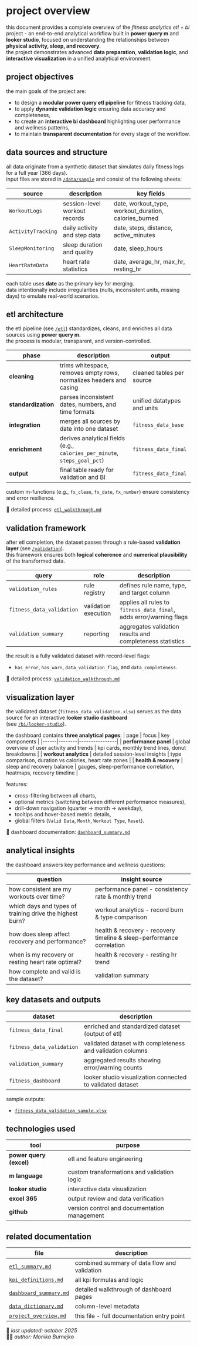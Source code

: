 # project overview
this document provides a complete overview of the *fitness analytics etl + bi* project - an end-to-end analytical workflow built in **power query m** and **looker studio**, focused on understanding the relationships between **physical activity, sleep, and recovery**.  
the project demonstrates advanced **data preparation**, **validation logic**, and **interactive visualization** in a unified analytical environment.

## project objectives
the main goals of the project are:
- to design a **modular power query etl pipeline** for fitness tracking data,  
- to apply **dynamic validation logic** ensuring data accuracy and completeness,  
- to create an **interactive bi dashboard** highlighting user performance and wellness patterns,  
- to maintain **transparent documentation** for every stage of the workflow.

## data sources and structure
all data originate from a synthetic dataset that simulates daily fitness logs for a full year (366 days).  
input files are stored in [`/data/sample`](../data/sample) and consist of the following sheets:

| source | description | key fields |
|---------|--------------|-------------|
| `WorkoutLogs` | session-level workout records | date, workout_type, workout_duration, calories_burned |
| `ActivityTracking` | daily activity and step data | date, steps, distance, active_minutes |
| `SleepMonitoring` | sleep duration and quality | date, sleep_hours |
| `HeartRateData` | heart rate statistics | date, average_hr, max_hr, resting_hr |

each table uses **date** as the primary key for merging.  
data intentionally include irregularities (nulls, inconsistent units, missing days) to emulate real-world scenarios.

## etl architecture
the etl pipeline (see [`/etl`](../etl)) standardizes, cleans, and enriches all data sources using **power query m**.  
the process is modular, transparent, and version-controlled.

| phase | description | output |
|--------|--------------|----------|
| **cleaning** | trims whitespace, removes empty rows, normalizes headers and casing | cleaned tables per source |
| **standardization** | parses inconsistent dates, numbers, and time formats | unified datatypes and units |
| **integration** | merges all sources by date into one dataset | `fitness_data_base` |
| **enrichment** | derives analytical fields (e.g., `calories_per_minute`, `steps_goal_pct`) | `fitness_data_final` |
| **output** | final table ready for validation and BI | `fitness_data_final` |

custom m-functions (e.g., `fx_clean`, `fx_date`, `fx_number`) ensure consistency and error resilience.

📄 detailed process: [`etl_walkthrough.md`](../etl/etl_walkthrough.md)

## validation framework
after etl completion, the dataset passes through a rule-based **validation layer** (see [`/validation`](../validation)).  
this framework ensures both **logical coherence** and **numerical plausibility** of the transformed data.

| query | role | description |
|--------|------|--------------|
| `validation_rules` | rule registry | defines rule name, type, and target column |
| `fitness_data_validation` | validation execution | applies all rules to `fitness_data_final`, adds error/warning flags |
| `validation_summary` | reporting | aggregates validation results and completeness statistics |

the result is a fully validated dataset with record-level flags:
- `has_error`, `has_warn`, `data_validation_flag`, and `data_completeness`.

📄 detailed process: [`validation_walkthrough.md`](../validation/validation_walkthrough.md)

## visualization layer
the validated dataset (`fitness_data_validation.xlsx`) serves as the data source for an interactive **looker studio dashboard**  
(see [`/bi/looker-studio`](../bi/looker-studio)).

the dashboard contains **three analytical pages**:
| page | focus | key components |
|------|--------|----------------|
| **performance panel** | global overview of user activity and trends | kpi cards, monthly trend lines, donut breakdowns |
| **workout analytics** | detailed session-level insights | type comparison, duration vs calories, heart rate zones |
| **health & recovery** | sleep and recovery balance | gauges, sleep-performance correlation, heatmaps, recovery timeline |

features:
- cross-filtering between all charts,  
- optional metrics (switching between different performance measures),  
- drill-down navigation (quarter → month → weekday),  
- tooltips and hover-based metric details,  
- global filters (`Valid Data`, `Month`, `Workout Type`, `Reset`).

📄 dashboard documentation: [`dashboard_summary.md`](./dashboard_summary.md)

## analytical insights
the dashboard answers key performance and wellness questions:

| question | insight source |
|-----------|----------------|
| how consistent are my workouts over time? | performance panel - consistency rate & monthly trend |
| which days and types of training drive the highest burn? | workout analytics - record burn & type comparison |
| how does sleep affect recovery and performance? | health & recovery - recovery timeline & sleep-performance correlation |
| when is my recovery or resting heart rate optimal? | health & recovery - resting hr trend |
| how complete and valid is the dataset? | validation summary |

## key datasets and outputs
| dataset | description |
|----------|-------------|
| `fitness_data_final` | enriched and standardized dataset (output of etl) |
| `fitness_data_validation` | validated dataset with completeness and validation columns |
| `validation_summary` | aggregated results showing error/warning counts |
| `fitness_dashboard` | looker studio visualization connected to validated dataset |

sample outputs:  
- [`fitness_data_validation_sample.xlsx`](../data/sample/fitness_data_validation_sample.xlsx)

## technologies used
| tool | purpose |
|------|----------|
| **power query (excel)** | etl and feature engineering |
| **m language** | custom transformations and validation logic |
| **looker studio** | interactive data visualization |
| **excel 365** | output review and data verification |
| **github** | version control and documentation management |

## related documentation
| file | description |
|-------|--------------|
| [`etl_summary.md`](./etl_summary.md) | combined summary of data flow and validation |
| [`kpi_definitions.md`](./kpi_definitions.md) | all kpi formulas and logic |
| [`dashboard_summary.md`](./dashboard_summary.md) | detailed walkthrough of dashboard pages |
| [`data_dictionary.md`](./data_dictionary.md) | column-level metadata |
| [`project_overview.md`](./project_overview.md) | this file - full documentation entry point |

📅 *last updated: october 2025*  
👩‍💻 *author: Monika Burnejko*
